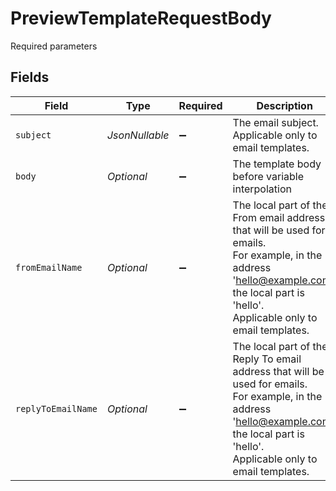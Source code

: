 # PreviewTemplateRequestBody

Required parameters


## Fields

| Field                                                                                                                                                                                      | Type                                                                                                                                                                                       | Required                                                                                                                                                                                   | Description                                                                                                                                                                                |
| ------------------------------------------------------------------------------------------------------------------------------------------------------------------------------------------ | ------------------------------------------------------------------------------------------------------------------------------------------------------------------------------------------ | ------------------------------------------------------------------------------------------------------------------------------------------------------------------------------------------ | ------------------------------------------------------------------------------------------------------------------------------------------------------------------------------------------ |
| `subject`                                                                                                                                                                                  | *JsonNullable<String>*                                                                                                                                                                     | :heavy_minus_sign:                                                                                                                                                                         | The email subject.<br/>Applicable only to email templates.                                                                                                                                 |
| `body`                                                                                                                                                                                     | *Optional<String>*                                                                                                                                                                         | :heavy_minus_sign:                                                                                                                                                                         | The template body before variable interpolation                                                                                                                                            |
| `fromEmailName`                                                                                                                                                                            | *Optional<String>*                                                                                                                                                                         | :heavy_minus_sign:                                                                                                                                                                         | The local part of the From email address that will be used for emails.<br/>For example, in the address 'hello@example.com', the local part is 'hello'.<br/>Applicable only to email templates. |
| `replyToEmailName`                                                                                                                                                                         | *Optional<String>*                                                                                                                                                                         | :heavy_minus_sign:                                                                                                                                                                         | The local part of the Reply To email address that will be used for emails.<br/>For example, in the address 'hello@example.com', the local part is 'hello'.<br/>Applicable only to email templates. |
